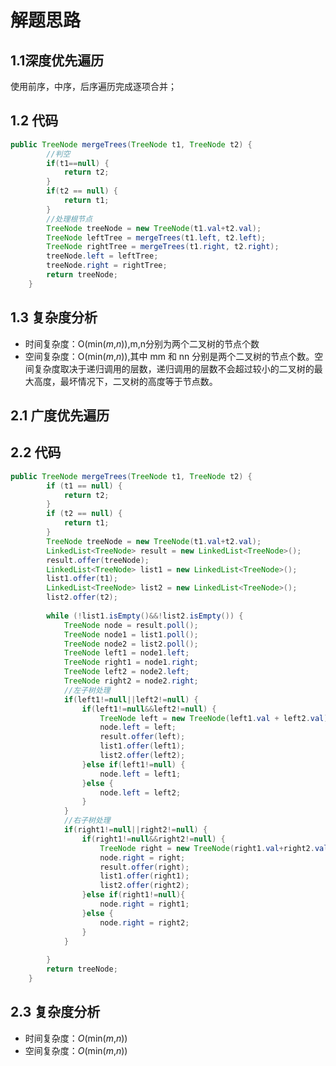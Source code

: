 # 解题思路

## 1.1深度优先遍历

使用前序，中序，后序遍历完成逐项合并；

## 1.2 代码

```java
public TreeNode mergeTrees(TreeNode t1, TreeNode t2) {
		//判空
		if(t1==null) {
			return t2;
		}
		if(t2 == null) {
			return t1;
		}
		//处理根节点
		TreeNode treeNode = new TreeNode(t1.val+t2.val);
		TreeNode leftTree = mergeTrees(t1.left, t2.left);
		TreeNode rightTree = mergeTrees(t1.right, t2.right);
		treeNode.left = leftTree;
		treeNode.right = rightTree;
		return treeNode;
	}
```

## 1.3 复杂度分析

* 时间复杂度：O(min(*m*,*n*)),m,n分别为两个二叉树的节点个数
* 空间复杂度：O(min(*m*,*n*)),其中 mm 和 nn 分别是两个二叉树的节点个数。空间复杂度取决于递归调用的层数，递归调用的层数不会超过较小的二叉树的最大高度，最坏情况下，二叉树的高度等于节点数。

## 2.1 广度优先遍历

## 2.2 代码

```java
public TreeNode mergeTrees(TreeNode t1, TreeNode t2) {
		if (t1 == null) {
			return t2;
		}
		if (t2 == null) {
			return t1;
		}
		TreeNode treeNode = new TreeNode(t1.val+t2.val);
		LinkedList<TreeNode> result = new LinkedList<TreeNode>();
		result.offer(treeNode);
		LinkedList<TreeNode> list1 = new LinkedList<TreeNode>();
		list1.offer(t1);
		LinkedList<TreeNode> list2 = new LinkedList<TreeNode>();
		list2.offer(t2);
		
		while (!list1.isEmpty()&&!list2.isEmpty()) {
			TreeNode node = result.poll();
			TreeNode node1 = list1.poll();
			TreeNode node2 = list2.poll();
			TreeNode left1 = node1.left;
			TreeNode right1 = node1.right;
			TreeNode left2 = node2.left;
			TreeNode right2 = node2.right;
			//左子树处理
			if(left1!=null||left2!=null) {
				if(left1!=null&&left2!=null) {
					TreeNode left = new TreeNode(left1.val + left2.val);
                    node.left = left;
                    result.offer(left);
                    list1.offer(left1);
                    list2.offer(left2);
				}else if(left1!=null) {
					node.left = left1;
				}else {
					node.left = left2;
				}
			}
			//右子树处理
			if(right1!=null||right2!=null) {
				if(right1!=null&&right2!=null) {
					TreeNode right = new TreeNode(right1.val+right2.val);
					node.right = right;
					result.offer(right);
					list1.offer(right1);
					list2.offer(right2);
				}else if(right1!=null){
					node.right = right1;
				}else {
					node.right = right2;
				}
			}
			
		}
		return treeNode;
	}
```

## 2.3 复杂度分析

* 时间复杂度：*O*(min(*m*,*n*))
* 空间复杂度：*O*(min(*m*,*n*))